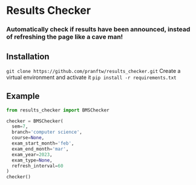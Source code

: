 # Results Checker
### Automatically check if results have been announced, instead of refreshing the page like a cave man!

## Installation
`git clone https://github.com/pranftw/results_checker.git`
Create a virtual environment and activate it
`pip install -r requirements.txt`

## Example
```python
from results_checker import BMSChecker

checker = BMSChecker(
  sem=7,
  branch='computer science',
  course=None,
  exam_start_month='feb',
  exam_end_month='mar',
  exam_year=2023,
  exam_type=None,
  refresh_interval=60
)
checker()
```
